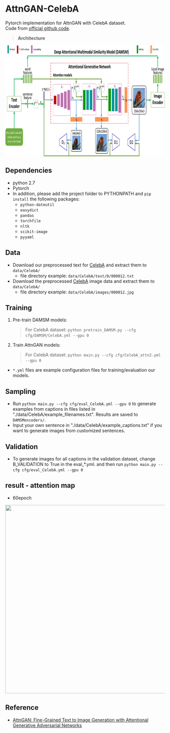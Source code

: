 # AttnGAN-CelebA

Pytorch implementation for AttnGAN with CelebA dataset.  
Code from [official github code](https://github.com/taoxugit/AttnGAN).

> **Architecture**
<img src="img/framework.png" width="900px" height="350px"/>


## Dependencies

- python 2.7
- Pytorch
- In addition, please add the project folder to PYTHONPATH and `pip install` the following packages:
  - `python-dateutil`
  - `easydict`
  - `pandas`
  - `torchfile`
  - `nltk`
  - `scikit-image`
  - `pyyaml`


## Data

- Download our preprocessed text for [CelebA](https://drive.google.com/open?id=1N5NLcqjV6IL_ZWwdm2mdZQ6dUyphxnVb) and extract them to `data/CelebA/`
  - file directory example: `data/CelebA/text/0/000012.txt`
- Download the preprocessed [CelebA](https://drive.google.com/open?id=1d_XYCGnXE8AmrKM6Ioo-7hRHhb-Dc04F) image data and extract them to `data/CelebA/`
  - file directory example: `data/CelebA/images/000012.jpg`


## Training

1. Pre-train DAMSM models:
    > For CelebA dataset: `python pretrain_DAMSM.py --cfg cfg/DAMSM/CelebA.yml --gpu 0`

2. Train AttnGAN models:
    > For CelebA dataset: `python main.py --cfg cfg/CelebA_attn2.yml --gpu 0`

- `*.yml` files are example configuration files for training/evaluation our models.


## Sampling

- Run `python main.py --cfg cfg/eval_CelebA.yml --gpu 0` to generate examples from captions in files listed in "./data/CelebA/example_filenames.txt". Results are saved to `DAMSMencoders/`.
- Input your own sentence in "./data/CelebA/example_captions.txt" if you want to generate images from customized sentences.


## Validation

- To generate images for all captions in the validation dataset, change B_VALIDATION to True in the eval_*.yml. and then run `python main.py --cfg cfg/eval_CelebA.yml --gpu 0`


## result - attention map

- 60epoch
<img src="img/attention_maps3300.png" width="685px" height="594px"/>


## Reference

- [AttnGAN: Fine-Grained Text to Image Generation with Attentional Generative Adversarial Networks](https://arxiv.org/abs/1711.10485v1)
